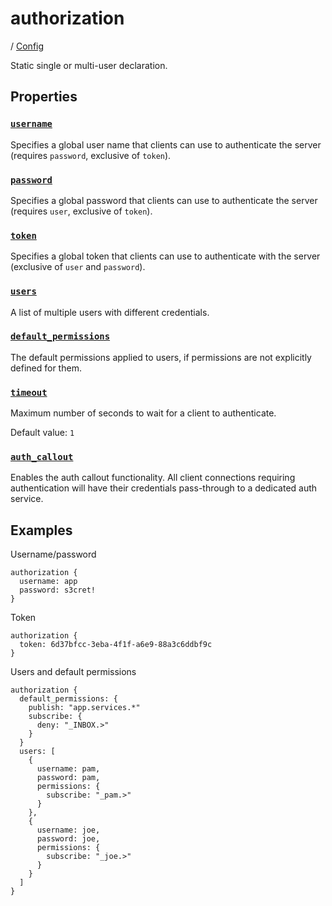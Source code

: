 # authorization

/ [Config](..) 

Static single or multi-user declaration.

## Properties

### [`username`](username)

Specifies a global user name that clients can use to authenticate
the server (requires `password`, exclusive of `token`).

### [`password`](password)

Specifies a global password that clients can use to authenticate
the server (requires `user`, exclusive of `token`).

### [`token`](token)

Specifies a global token that clients can use to authenticate with
the server (exclusive of `user` and `password`).

### [`users`](users)

A list of multiple users with different credentials.

### [`default_permissions`](default_permissions)

The default permissions applied to users, if permissions are
not explicitly defined for them.

### [`timeout`](timeout)

Maximum number of seconds to wait for a client to authenticate.

Default value: `1`

### [`auth_callout`](auth_callout)

Enables the auth callout functionality.
All client connections requiring authentication will have
their credentials pass-through to a dedicated auth service.

## Examples

Username/password
```
authorization {
  username: app
  password: s3cret!
}

```
Token
```
authorization {
  token: 6d37bfcc-3eba-4f1f-a6e9-88a3c6ddbf9c
}

```
Users and default permissions
```
authorization {
  default_permissions: {
    publish: "app.services.*"
    subscribe: {
      deny: "_INBOX.>"
    }
  }
  users: [
    {
      username: pam,
      password: pam,
      permissions: {
        subscribe: "_pam.>"
      }
    },
    {
      username: joe,
      password: joe,
      permissions: {
        subscribe: "_joe.>"
      }
    }
  ]
}

```

